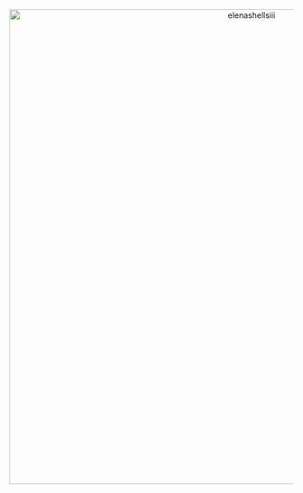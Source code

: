 <div align="center">
  <img width="843" alt="elenashellsiii" src="https://github.com/blooroot/elenashell/assets/153166342/01a1816a-6690-46ec-a7ed-236a0f9ef79a">
</div>
